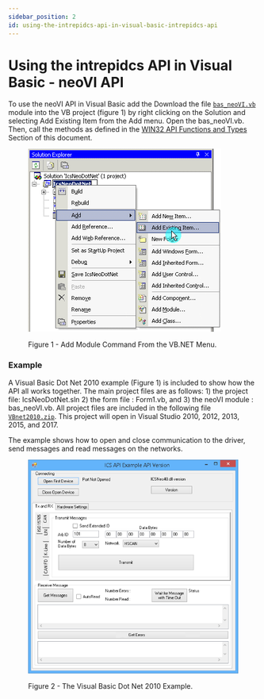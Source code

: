 ```yaml
---
sidebar_position: 2
id: using-the-intrepidcs-api-in-visual-basic-intrepidcs-api
---
```


# Using the intrepidcs API in Visual Basic - neoVI API

To use the neoVI API in Visual Basic add the Download the file [`bas_neoVI.vb`](https://cdn.intrepidcs.net/guides/neoVIDLL/\_downloads/eff7ce57dd442e09675a9d786b865bb4/bas\_neoVI.zip) module into the VB project (figure 1) by right clicking on the Solution and selecting Add Existing Item from the Add menu. Open the bas\_neoVI.vb. Then, call the methods as defined in the [WIN32 API Functions and Types](/win32-api-overview-intrepidcs-api/) Section of this document.

<div class="text--center">

<figure>

![Figure 1 - Add Module Command From the VB.NET Menu.](../assets/VBNetAddModule.gif)
<figcaption>Figure 1 - Add Module Command From the VB.NET Menu.</figcaption>
</figure>
</div>

### Example

A Visual Basic Dot Net 2010 example (Figure 1) is included to show how the API all works together. The main project files are as follows: 1) the project file: IcsNeoDotNet.sln 2) the form file : Form1.vb, and 3) the neoVI module : bas\_neoVI.vb. All project files are included in the following file [`VBnet2010.zip`](https://cdn.intrepidcs.net/guides/neoVIDLL/\_downloads/1fd51321822c15711eaf4ee6b2a0024e/VBnet2010.zip). This project will open in Visual Studio 2010, 2012, 2013, 2015, and 2017.

The example shows how to open and close communication to the driver, send messages and read messages on the networks.

<div class="text--center">

<figure>

![Figure 2 - The Visual Basic Dot Net 2010 Example.](../assets/DNETExample.gif)

<figcaption>Figure 2 - The Visual Basic Dot Net 2010 Example.</figcaption>
</figure>
</div>
